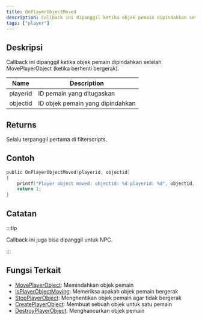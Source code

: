 ```yaml
---
title: OnPlayerObjectMoved
description: Callback ini dipanggil ketika objek pemain dipindahkan setelah MovePlayerObject (ketika berhenti bergerak).
tags: ["player"]
---
```


## Deskripsi

Callback ini dipanggil ketika objek pemain dipindahkan setelah MovePlayerObject (ketika berhenti bergerak).

| Name     | Description                      |
| -------- | -------------------------------- |
| playerid | ID pemain yang ditugaskan        |
| objectid | ID objek pemain yang dipindahkan |

## Returns

Selalu terpanggil pertama di filterscripts.

## Contoh

```c
public OnPlayerObjectMoved(playerid, objectid)
{
    printf("Player object moved: objectid: %d playerid: %d", objectid, playerid);
    return 1;
}
```

## Catatan

:::tip

Callback ini juga bisa dipanggil untuk NPC.

:::

## Fungsi Terkait

- [MovePlayerObject](../functions/MovePlayerObject): Memindahkan objek pemain
- [IsPlayerObjectMoving](../functions/IsPlayerObjectMoving): Memeriksa apakah objek pemain bergerak
- [StopPlayerObject](../functions/StopPlayerObject): Menghentikan objek pemain agar tidak bergerak
- [CreatePlayerObject](../functions/CreatePlayerObject): Membuat sebuah objek untuk satu pemain
- [DestroyPlayerObject](../functions/DestroyPlayerObject): Menghancurkan objek pemain
